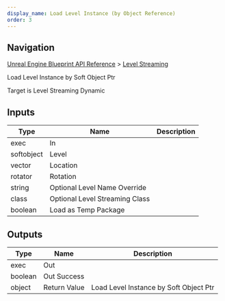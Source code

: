 ```yaml
---
display_name: Load Level Instance (by Object Reference)
order: 3
---
```

## Navigation

[Unreal Engine Blueprint API Reference](https://dev.epicgames.com/documentation/en-us/unreal-engine/BlueprintAPI) > [Level Streaming](https://dev.epicgames.com/documentation/en-us/unreal-engine/BlueprintAPI/LevelStreaming)

Load Level Instance by Soft Object Ptr

Target is Level Streaming Dynamic

## Inputs

| Type | Name | Description |
| --- | --- | --- |
| exec | In |  |
| softobject | Level |  |
| vector | Location |  |
| rotator | Rotation |  |
| string | Optional Level Name Override |  |
| class | Optional Level Streaming Class |  |
| boolean | Load as Temp Package |  |

## Outputs

| Type | Name | Description |
| --- | --- | --- |
| exec | Out |  |
| boolean | Out Success |  |
| object | Return Value | Load Level Instance by Soft Object Ptr |
